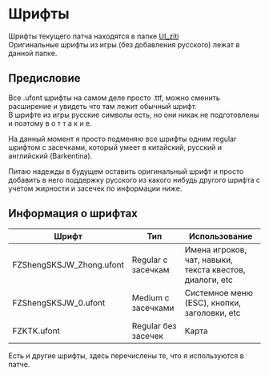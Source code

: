 # Шрифты

Шрифты текущего патча находятся в папке [UI_ziti](../../patch/Ru_Patch_Strings_Main_P/ZhuxianClient/Content/UI/UI_Texture/UI_ziti)
<br>Оригинальные шрифты из игры (без добавления русского) лежат в данной папке.

## Предисловие

Все .ufont шрифты на самом деле просто .ttf, можно сменить расширение и увидеть что там лежит обычный шрифт.
<br> В шрифте из игры русские символы есть, но они никак не подготовлены и поэтому в о т  т а к и е.

На данный момент я просто подменяю все шрифты одним regular шрифтом с засечками, 
который умеет в китайский, русский и английский (Barkentina).

Питаю надежды в будущем оставить оригинальный шрифт и просто добавить в него поддержку 
русского из какого нибудь другого шрифта с учетом жирности и засечек по информации ниже.

## Информация о шрифтах

| Шрифт                    | Тип                 | Использование                                                |
|--------------------------|---------------------|--------------------------------------------------------------|
| FZShengSKSJW_Zhong.ufont | Regular с засечкам  | Имена игроков, чат, навыки, <br>текста квестов, диалоги, etc |
| FZShengSKSJW_0.ufont     | Medium с засечками  | Системное меню (ESC), кнопки, заголовки, etc                 |
| FZKTK.ufont              | Regular без засечек | Карта                                                        |

Есть и другие шрифты, здесь перечислены те, что я используются в патче.
